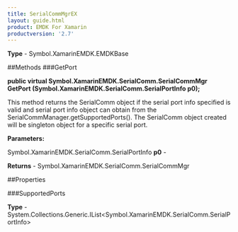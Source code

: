 ```yaml
---
title: SerialCommMgrEX
layout: guide.html
product: EMDK For Xamarin 
productversion: '2.7' 
---
```


    

**Type** - Symbol.XamarinEMDK.EMDKBase

##Methods
###GetPort

**public virtual Symbol.XamarinEMDK.SerialComm.SerialCommMgr GetPort (Symbol.XamarinEMDK.SerialComm.SerialPortInfo p0);**

This method returns the SerialComm object if the serial port info specified is valid and serial port info object can obtain from the SerialCommManager.getSupportedPorts(). The SerialComm object created will be singleton object for a specific serial port.
        

**Parameters:**

Symbol.XamarinEMDK.SerialComm.SerialPortInfo **p0**  - 
          
        

**Returns** - Symbol.XamarinEMDK.SerialComm.SerialCommMgr

##Properties

###SupportedPorts

        

**Type** - System.Collections.Generic.IList<Symbol.XamarinEMDK.SerialComm.SerialPortInfo>
